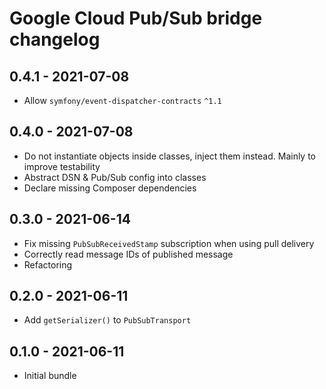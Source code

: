 # Google Cloud Pub/Sub bridge changelog

## 0.4.1 - 2021-07-08
* Allow `symfony/event-dispatcher-contracts` `^1.1`

## 0.4.0 - 2021-07-08
* Do not instantiate objects inside classes, inject them instead. Mainly to improve testability
* Abstract DSN & Pub/Sub config into classes
* Declare missing Composer dependencies

## 0.3.0 - 2021-06-14
* Fix missing `PubSubReceivedStamp` subscription when using pull delivery
* Correctly read message IDs of published message
* Refactoring

## 0.2.0 - 2021-06-11
* Add `getSerializer()` to `PubSubTransport`

## 0.1.0 - 2021-06-11
* Initial bundle
